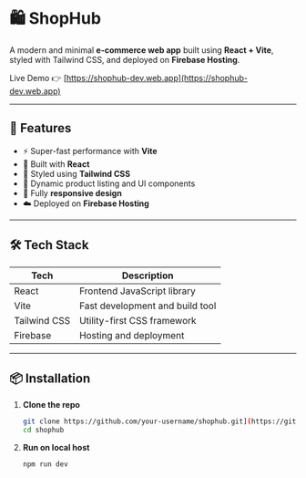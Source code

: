 # 🛍️ ShopHub

A modern and minimal **e-commerce web app** built using **React + Vite**, styled with Tailwind CSS, and deployed on **Firebase Hosting**.

Live Demo 👉 [https://shophub-dev.web.app](https://shophub-dev.web.app)

---

## 🚀 Features

- ⚡ Super-fast performance with **Vite**
- 🧱 Built with **React**
- 🎨 Styled using **Tailwind CSS**
- 🛒 Dynamic product listing and UI components
- 📱 Fully **responsive design**
- ☁️ Deployed on **Firebase Hosting**

---



## 🛠️ Tech Stack

| Tech           | Description                            |
|----------------|----------------------------------------|
| React          | Frontend JavaScript library            |
| Vite           | Fast development and build tool        |
| Tailwind CSS   | Utility-first CSS framework            |
| Firebase       | Hosting and deployment                 |

---

## 📦 Installation

1. **Clone the repo**
   ```bash
   git clone https://github.com/your-username/shophub.git](https://github.com/akrathor18/ShopHub.git
   cd shophub
2. **Run on local host**
   ```bash
   npm run dev
